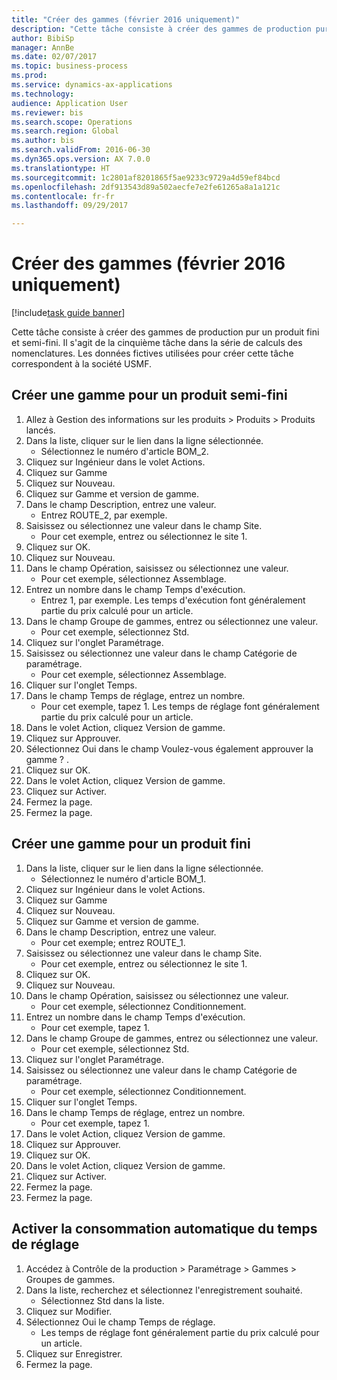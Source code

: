 ```yaml
--- 
title: "Créer des gammes (février 2016 uniquement)"
description: "Cette tâche consiste à créer des gammes de production pur un produit fini et semi-fini."
author: BibiSp
manager: AnnBe
ms.date: 02/07/2017
ms.topic: business-process
ms.prod: 
ms.service: dynamics-ax-applications
ms.technology: 
audience: Application User
ms.reviewer: bis
ms.search.scope: Operations
ms.search.region: Global
ms.author: bis
ms.search.validFrom: 2016-06-30
ms.dyn365.ops.version: AX 7.0.0
ms.translationtype: HT
ms.sourcegitcommit: 1c2801af8201865f5ae9233c9729a4d59ef84bcd
ms.openlocfilehash: 2df913543d89a502aecfe7e2fe61265a8a1a121c
ms.contentlocale: fr-fr
ms.lasthandoff: 09/29/2017

---
```

# <a name="create-routes-february-2016-only"></a>Créer des gammes (février 2016 uniquement)

[!include[task guide banner](../../includes/task-guide-banner.md)]

Cette tâche consiste à créer des gammes de production pur un produit fini et semi-fini. Il s'agit de la cinquième tâche dans la série de calculs des nomenclatures. Les données fictives utilisées pour créer cette tâche correspondent à la société USMF.


## <a name="create-a-route-for-a-semi-finished-product"></a>Créer une gamme pour un produit semi-fini
1. Allez à Gestion des informations sur les produits > Produits > Produits lancés.
2. Dans la liste, cliquer sur le lien dans la ligne sélectionnée.
    * Sélectionnez le numéro d'article BOM_2.  
3. Cliquez sur Ingénieur dans le volet Actions.
4. Cliquez sur Gamme
5. Cliquez sur Nouveau.
6. Cliquez sur Gamme et version de gamme.
7. Dans le champ Description, entrez une valeur.
    * Entrez ROUTE_2, par exemple.  
8. Saisissez ou sélectionnez une valeur dans le champ Site.
    * Pour cet exemple, entrez ou sélectionnez le site 1.  
9. Cliquez sur OK.
10. Cliquez sur Nouveau.
11. Dans le champ Opération, saisissez ou sélectionnez une valeur.
    * Pour cet exemple, sélectionnez Assemblage.  
12. Entrez un nombre dans le champ Temps d'exécution.
    * Entrez 1, par exemple. Les temps d'exécution font généralement partie du prix calculé pour un article.  
13. Dans le champ Groupe de gammes, entrez ou sélectionnez une valeur.
    * Pour cet exemple, sélectionnez Std.  
14. Cliquez sur l'onglet Paramétrage.
15. Saisissez ou sélectionnez une valeur dans le champ Catégorie de paramétrage.
    * Pour cet exemple, sélectionnez Assemblage.  
16. Cliquer sur l'onglet Temps.
17. Dans le champ Temps de réglage, entrez un nombre.
    * Pour cet exemple, tapez 1. Les temps de réglage font généralement partie du prix calculé pour un article.  
18. Dans le volet Action, cliquez Version de gamme.
19. Cliquez sur Approuver.
20. Sélectionnez Oui dans le champ Voulez-vous également approuver la gamme ? .
21. Cliquez sur OK.
22. Dans le volet Action, cliquez Version de gamme.
23. Cliquez sur Activer.
24. Fermez la page.
25. Fermez la page.

## <a name="create-a-route-for-a-finished-product"></a>Créer une gamme pour un produit fini
1. Dans la liste, cliquer sur le lien dans la ligne sélectionnée.
    * Sélectionnez le numéro d'article BOM_1.  
2. Cliquez sur Ingénieur dans le volet Actions.
3. Cliquez sur Gamme
4. Cliquez sur Nouveau.
5. Cliquez sur Gamme et version de gamme.
6. Dans le champ Description, entrez une valeur.
    * Pour cet exemple; entrez ROUTE_1.  
7. Saisissez ou sélectionnez une valeur dans le champ Site.
    * Pour cet exemple, entrez ou sélectionnez le site 1.  
8. Cliquez sur OK.
9. Cliquez sur Nouveau.
10. Dans le champ Opération, saisissez ou sélectionnez une valeur.
    * Pour cet exemple, sélectionnez Conditionnement.  
11. Entrez un nombre dans le champ Temps d'exécution.
    * Pour cet exemple, tapez 1.  
12. Dans le champ Groupe de gammes, entrez ou sélectionnez une valeur.
    * Pour cet exemple, sélectionnez Std.  
13. Cliquez sur l'onglet Paramétrage.
14. Saisissez ou sélectionnez une valeur dans le champ Catégorie de paramétrage.
    * Pour cet exemple, sélectionnez Conditionnement.  
15. Cliquer sur l'onglet Temps.
16. Dans le champ Temps de réglage, entrez un nombre.
    * Pour cet exemple, tapez 1.  
17. Dans le volet Action, cliquez Version de gamme.
18. Cliquez sur Approuver.
19. Cliquez sur OK.
20. Dans le volet Action, cliquez Version de gamme.
21. Cliquez sur Activer.
22. Fermez la page.
23. Fermez la page.

## <a name="enable-automatic-consumption-of-setup-time"></a>Activer la consommation automatique du temps de réglage
1. Accédez à Contrôle de la production > Paramétrage > Gammes > Groupes de gammes.
2. Dans la liste, recherchez et sélectionnez l'enregistrement souhaité.
    * Sélectionnez Std dans la liste.  
3. Cliquez sur Modifier.
4. Sélectionnez Oui le champ Temps de réglage.
    * Les temps de réglage font généralement partie du prix calculé pour un article.  
5. Cliquez sur Enregistrer.
6. Fermez la page.


